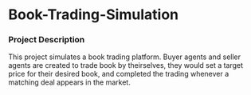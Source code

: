 # Book-Trading-Simulation
### Project Description
This project simulates a book trading platform. Buyer agents and seller agents are created to trade book by theirselves, they would set a target price for their desired book, and completed the trading whenever a matching deal appears in the market.
